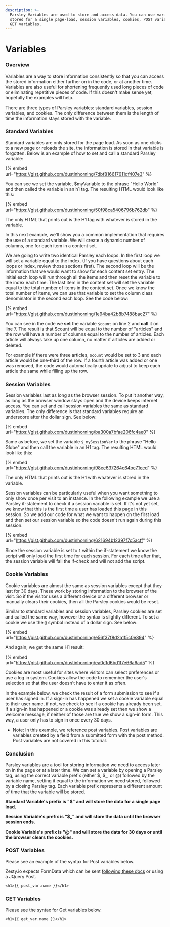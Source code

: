 ```yaml
---
description: >-
  Parsley Variables are used to store and access data. You can use variables
  stored for a single page-load, session variables, cookies, POST variables, and
  GET variables.
---
```


# Variables

### Overview

Variables are a way to store information consistently so that you can access the stored information either further on in the code, or at another time. Variables are also useful for shortening frequently used long pieces of code or eliminating repetitive pieces of code. If this doesn't make sense yet, hopefully the examples will help.

There are three types of Parsley variables: standard variables, session variables, and cookies. The only difference between them is the length of time the information stays stored with the variable.

### Standard Variables

Standard variables are only stored for the page load. As soon as one clicks to a new page or reloads the site, the information is stored in that variable is forgotten. Below is an example of how to set and call a standard Parsley variable:

{% embed url="https://gist.github.com/dustinhorning/7dbf816617611df407e3" %}

You can see we set the variable, $myVariable to the phrase "Hello World" and then called the variable in an h1 tag. The resulting HTML would look like this:

{% embed url="https://gist.github.com/dustinhorning/50f98ca5406796b762db" %}

The only HTML that prints out is the H1 tag with whatever is stored in the variable.

In this next example, we'll show you a common implementation that requires the use of a standard variable. We will create a dynamic number of columns, one for each item in a content set.

We are going to write two identical Parsley each loops. In the first loop we will set a variable equal to the index. \(If you have questions about each loops or index, review those sections first\). The second loop will be the information that we would want to show for each content set entry. The initial each loop will run through all the items and then reset the variable to the index each time. The last item in the content set will set the variable equal to the total number of items in the content set. Once we know the total number of items, we can use that variable to set the column class denominator in the second each loop. See the code below:

{% embed url="https://gist.github.com/dustinhorning/1e94ba42b8b7488bac27" %}

You can see in the code we **set** the variable `$count` on line 2 and **call** it on line 7. The result is that $count will be equal to the number of "articles" and the row will have a number of columns equal to the number of articles. Each article will always take up one column, no matter if articles are added or deleted.

For example if there were three articles, `$count` would be set to 3 and each article would be one-third of the row. If a fourth article was added or one was removed, the code would automatically update to adjust to keep each article the same while filling up the row.

### Session Variables

Session variables last as long as the browser session. To put it another way, as long as the browser window stays open and the device keeps internet access. You can set and call session variables the same as standard variables. The only difference is that standard variables require an underscore after the dollar sign. See below:

{% embed url="https://gist.github.com/dustinhorning/ba300a7bfae206fc4ae0" %}

Same as before, we set the variable `$_mySessionVar` to the phrase "Hello Globe" and then call the variable in an H1 tag. The resulting HTML would look like this:

{% embed url="https://gist.github.com/dustinhorning/98ee637264c64bc71eed" %}

The only HTML that prints out is the H1 with whatever is stored in the variable.

Session variables can be particularly useful when you want something to only show once per visit to an instance. In the following example we use a Parsley if-statement to check if a session variable is set. If it's not yet set, we know that this is the first time a user has loaded this page in this session. So we add our code for what we want to happen on the first load and then set our session variable so the code doesn't run again during this session.

{% embed url="https://gist.github.com/dustinhorning/621694b12397f7c5acff" %}

Since the session variable is set to `1` within the if-statement we know the script will only load the first time for each session. For each time after that, the session variable will fail the if-check and will not add the script.

### Cookie Variables

Cookie variables are almost the same as session variables except that they last for 30 days. These work by storing information to the browser of the visit. So if the visitor uses a different device or a different browser or manually clears their cookies, then all the Parsley cookies would be reset.

Similar to standard variables and session variables, Parsley cookies are set and called the same way, however the syntax is slightly different. To set a cookie we use the `@` symbol instead of a dollar sign. See below:

{% embed url="https://gist.github.com/dustinhorning/e56f37f8d2a1f5c0e894" %}

And again, we get the same H1 result:

{% embed url="https://gist.github.com/dustinhorning/ea0c1d6bd1f7e66a6ad5" %}

Cookies are most useful for sites where visitors can select preferences or use a log in system. Cookies allow the code to remember the user's selection so that the user doesn't have to enter it as often.

In the example below, we check the result of a form submission to see if a user has signed in. If a sign-in has happened we set a cookie variable equal to their user name, if not, we check to see if a cookie has already been set. If a sign-in has happened or a cookie was already set then we show a welcome message, if neither of those are true we show a sign-in form. This way, a user only has to sign in once every 30 days.

* Note: In this example, we reference post variables. Post variables are variables created by a field from a submitted form with the post method. Post variables are not covered in this tutorial. 

### Conclusion

Parsley variables are a tool for storing information we need to access later on in the page or at a later time. We can set a variable by opening a Parsley tag, using the correct variable prefix \(either $, $\_, or @\) followed by the variable name, setting it equal to the information we need stored, followed by a closing Parsley tag. Each variable prefix represents a different amount of time that the variable will be stored.

**Standard Variable's prefix is "$" and will store the data for a single page load.**

**Session Variable's prefix is "$\_" and will store the data until the browser session ends.**

**Cookie Variable's prefix is "@" and will store the data for 30 days or until the browser clears the cookies.**

### POST Variables

Please see an example of the syntax for Post variables below.

Zesty.io expects FormData which can be sent [following these docs](https://developer.mozilla.org/en-US/docs/Web/API/FormData/Using_FormData_Objects) or using a JQuery Post.

```text
<h1>{{ post_var.name }}</h1>
```

### GET Variables

Please see the syntax for Get variables below.

```text
<h1>{{ get_var.name }}</h1>
```

